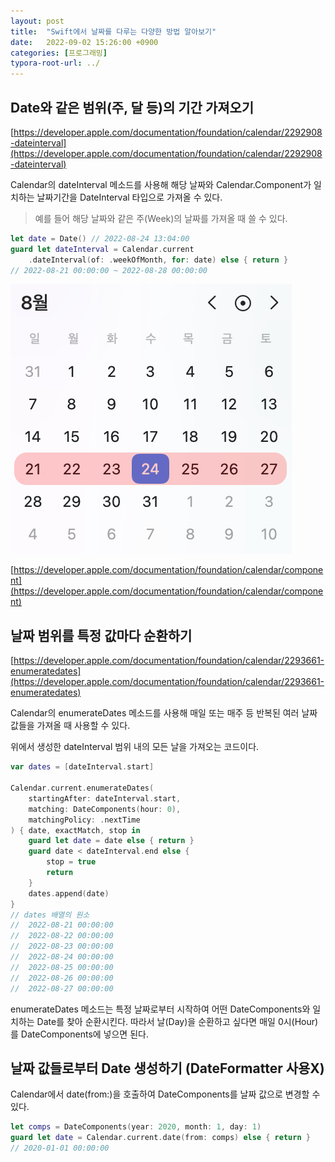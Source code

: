 ```yaml
---
layout: post
title:  "Swift에서 날짜를 다루는 다양한 방법 알아보기"
date:   2022-09-02 15:26:00 +0900
categories: [프로그래밍]
typora-root-url: ../
---
```


## Date와 같은 범위(주, 달 등)의 기간 가져오기


[https://developer.apple.com/documentation/foundation/calendar/2292908-dateinterval](https://developer.apple.com/documentation/foundation/calendar/2292908-dateinterval)

Calendar의 dateInterval 메소드를 사용해 해당 날짜와 Calendar.Component가 일치하는 날짜기간을 DateInterval 타입으로 가져올 수 있다.
> 예를 들어 해당 날짜와 같은 주(Week)의 날짜를 가져올 때 쓸 수 있다.


```swift
let date = Date() // 2022-08-24 13:04:00
guard let dateInterval = Calendar.current
    .dateInterval(of: .weekOfMonth, for: date) else { return }
// 2022-08-21 00:00:00 ~ 2022-08-28 00:00:00
```

![Group 1](/images/2022-09-02-steven/calendar.png)

[https://developer.apple.com/documentation/foundation/calendar/component](https://developer.apple.com/documentation/foundation/calendar/component)

## 날짜 범위를 특정 값마다 순환하기


[https://developer.apple.com/documentation/foundation/calendar/2293661-enumeratedates](https://developer.apple.com/documentation/foundation/calendar/2293661-enumeratedates)

Calendar의 enumerateDates 메소드를 사용해 매일 또는 매주 등 반복된 여러 날짜 값들을 가져올 때 사용할 수 있다.

위에서 생성한 dateInterval 범위 내의 모든 날을 가져오는 코드이다.

```swift
var dates = [dateInterval.start]

Calendar.current.enumerateDates(
    startingAfter: dateInterval.start,
    matching: DateComponents(hour: 0),
    matchingPolicy: .nextTime
) { date, exactMatch, stop in
    guard let date = date else { return }
    guard date < dateInterval.end else {
        stop = true
        return
    }
    dates.append(date)
}
// dates 배열의 원소
//  2022-08-21 00:00:00
//  2022-08-22 00:00:00
//  2022-08-23 00:00:00
//  2022-08-24 00:00:00
//  2022-08-25 00:00:00
//  2022-08-26 00:00:00
//  2022-08-27 00:00:00
```

enumerateDates 메소드는 특정 날짜로부터 시작하여 어떤 DateComponents와 일치하는 Date를 찾아 순환시킨다. 따라서 날(Day)을 순환하고 싶다면 매일 0시(Hour)를 DateComponents에 넣으면 된다.

## 날짜 값들로부터 Date 생성하기 (DateFormatter 사용X)


Calendar에서 date(from:)을 호출하여 DateComponents를 날짜 값으로 변경할 수 있다.

```swift
let comps = DateComponents(year: 2020, month: 1, day: 1)
guard let date = Calendar.current.date(from: comps) else { return }
// 2020-01-01 00:00:00
```
